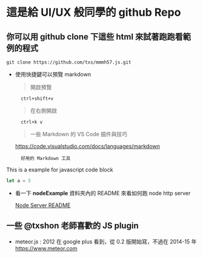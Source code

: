 # 這是給 UI/UX 般同學的 github Repo

## 你可以用 github clone 下這些 html 來試著跑跑看範例的程式

    git clone https://github.com/txs/mmmh57.js.git

* 使用快捷鍵可以預覽 markdown
  
  > 開啟預覽 
  
        ctrl+shift+v
  
  > 在右側開啟
  
        ctrl+k v
  
  > 一些 Markdown 的 VS Code 插件與技巧
  
    https://code.visualstudio.com/docs/languages/markdown
  
  
  
  ```好用的 Markdown 工具
    好用的 Markdown 工具
  ```

This is a example for javascript code block

```javascript
let a = 5
```

* 看一下 **nodeExample** 資料夾內的 README 來看如何跑 node http server
  
    [Node Server README](./nodeExample)

## 一些 @txshon 老師喜歡的 JS plugin

* meteor.js : 2012 在 google plus 看到，從 0.2 版開始寫，不過在 2014-15 年 https://www.meteor.com 
